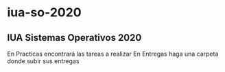 # iua-so-2020
IUA Sistemas Operativos 2020
----------------------------

En Practicas encontrará las tareas a realizar
En Entregas haga una carpeta donde subir sus entregas


